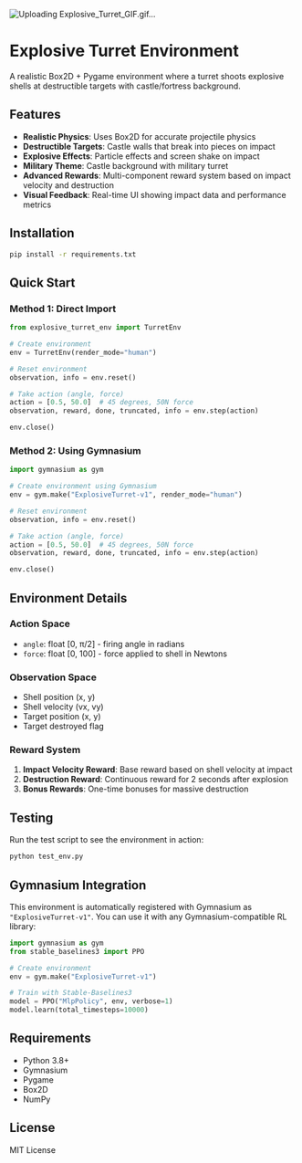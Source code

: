 


![Uploading Explosive_Turret_GIF.gif…]()






# Explosive Turret Environment

A realistic Box2D + Pygame environment where a turret shoots explosive shells at destructible targets with castle/fortress background.

## Features

- **Realistic Physics**: Uses Box2D for accurate projectile physics
- **Destructible Targets**: Castle walls that break into pieces on impact
- **Explosive Effects**: Particle effects and screen shake on impact
- **Military Theme**: Castle background with military turret
- **Advanced Rewards**: Multi-component reward system based on impact velocity and destruction
- **Visual Feedback**: Real-time UI showing impact data and performance metrics

## Installation

```bash
pip install -r requirements.txt
```

## Quick Start

### Method 1: Direct Import
```python
from explosive_turret_env import TurretEnv

# Create environment
env = TurretEnv(render_mode="human")

# Reset environment
observation, info = env.reset()

# Take action (angle, force)
action = [0.5, 50.0]  # 45 degrees, 50N force
observation, reward, done, truncated, info = env.step(action)

env.close()
```

### Method 2: Using Gymnasium
```python
import gymnasium as gym

# Create environment using Gymnasium
env = gym.make("ExplosiveTurret-v1", render_mode="human")

# Reset environment
observation, info = env.reset()

# Take action (angle, force)
action = [0.5, 50.0]  # 45 degrees, 50N force
observation, reward, done, truncated, info = env.step(action)

env.close()
```

## Environment Details

### Action Space
- `angle`: float [0, π/2] - firing angle in radians
- `force`: float [0, 100] - force applied to shell in Newtons

### Observation Space
- Shell position (x, y)
- Shell velocity (vx, vy)
- Target position (x, y)
- Target destroyed flag

### Reward System
1. **Impact Velocity Reward**: Base reward based on shell velocity at impact
2. **Destruction Reward**: Continuous reward for 2 seconds after explosion
3. **Bonus Rewards**: One-time bonuses for massive destruction

## Testing

Run the test script to see the environment in action:

```bash
python test_env.py
```

## Gymnasium Integration

This environment is automatically registered with Gymnasium as `"ExplosiveTurret-v1"`. You can use it with any Gymnasium-compatible RL library:

```python
import gymnasium as gym
from stable_baselines3 import PPO

# Create environment
env = gym.make("ExplosiveTurret-v1")

# Train with Stable-Baselines3
model = PPO("MlpPolicy", env, verbose=1)
model.learn(total_timesteps=10000)
```

## Requirements

- Python 3.8+
- Gymnasium
- Pygame
- Box2D
- NumPy

## License

MIT License 
